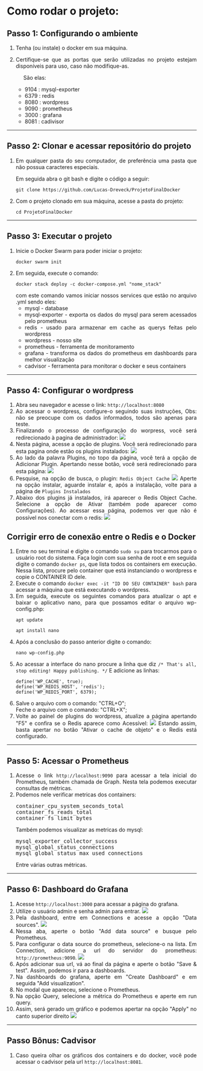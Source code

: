 <body style="text-align: justify">
    <h1>Como rodar o projeto:</h1>
    <div>
        <h2>Passo 1: Configurando o ambiente</h2>
        <ol>
            <li><p>Tenha (ou instale) o docker em sua máquina.</p></li>
            <li>
                <p>
                    Certifique-se que as portas que serão utilizadas no projeto estejam disponíveis para uso, caso não modifique-as.
                </p>
                <p style="margin-left: 20px">São elas:</p>
                <ul>
                    <li>9104 : mysql-exporter</li>
                    <li>6379 : redis</li>
                    <li>8080 : wordpress</li>
                    <li>9090 : prometheus</li>
                    <li>3000 : grafana</li>
                    <li>8081 : cadivisor</li>
                </ul>
            </li>
        </ol>
    </div>
    <hr/>
    <div>
        <h2>
            Passo 2: Clonar e acessar repositório do projeto
        </h2>
        <ol>
            <li>
                <p>
                    Em qualquer pasta do seu computador, de preferência uma pasta que não possua caracteres especiais.
                </p>
                <p>
                    Em seguida abra o git bash e digite o código a seguir:
                </p>
                <pre><code>git clone https://github.com/Lucas-Dreveck/ProjetoFinalDocker</code></pre>
            </li>
            <li>
                Com o projeto clonado em sua máquina, acesse a pasta do projeto:
                <pre><code>cd ProjetoFinalDocker</code></pre>
            </li>
        </ol>
    </div>
    <hr/>
    <div>
        <h2>Passo 3: Executar o projeto</h2>
        <ol>
            <li>
                Inicie o Docker Swarm para poder iniciar o projeto:
                <pre><code>docker swarm init</code></pre>
            </li>
            <li>
                Em seguida, execute o comando:
                <pre><code>docker stack deploy -c docker-compose.yml "nome_stack"</code></pre>
                com este comando vamos iniciar nossos services que estão no arquivo .yml sendo eles:
                <ul>
                    <li>mysql - database</li>
                    <li>mysql-exporter - exporta os dados do mysql para serem acessados pelo prometheus</li>
                    <li>redis - usado para armazenar em cache as querys feitas pelo wordpress</li>
                    <li>wordpress - nosso site</li>
                    <li>prometheus - ferramenta de monitoramento</li>
                    <li>grafana - transforma os dados do prometheus em dashboards para melhor visualização</li>
                    <li>cadvisor - ferramenta para monitorar o docker e seus containers</li>
                </ul>
            </li>
        </ol>
    </div>
    <hr/>
    <div>
        <h2>Passo 4: Configurar o wordpress</h2>
        <ol>
            <li>Abra seu navegador e acesse o link: <code>http://localhost:8080</code></li>
            <li>
                Ao acessar o wordpress, configure-o seguindo suas instruções, Obs: não se preocupe com os dados informados, todos são apenas para teste.
            </li>
            <li>
                Finalizando o processo de configuração do worpress, você será redirecionado à pagina de administrador:
                <img src="./md/image_wp_admin.png"/>                  
            </li>
            <li>
                Nesta página, acesse a opção de plugins. Você será redirecionado para esta pagina onde estão os plugins instalados:
                <img src="./md/image_wp_plugins.png" />
            </li>
            <li>
                Ao lado da palavra Plugins, no topo da página, você terá a opção de Adicionar Plugin. Apertando nesse botão, você será redirecionado para esta página:
                <img src="./md/image_wp_adicionar_plugin.png"/>
            </li>
            <li>
                Pesquise, na opção de busca, o plugin: <code>Redis Object Cache</code>
                <img src="./md/image_wp_redis.png"/>
                Aperte na opção instalar, aguarde instalar e, após a instalação, volte para a página de <code>Plugins Instalados</code>
            </li>
            <li>
                Abaixo dos plugins já instalados, irá aparecer o Redis Object Cache. Selecione a opção de Ativar (também pode aparecer como Configurações). Ao acessar essa página, podemos ver que não é possível nos conectar com o redis:
                <img src="./md/image_wp_erro_redis.png"/>
            </li>
        </ol>
    </div>
    <div>
        <h2>Corrigir erro de conexão entre o Redis e o Docker</h2>
        <ol>
            <li>
                Entre no seu terminal e digite o comando <code>sudo su</code> para trocarmos para o usuário root do sistema. Faça login com sua senha de root e em seguida digite o comando <code>docker ps</code>, que lista todos os containers em execução. Nessa lista, procure pelo container que está instanciando o wordpress e copie o CONTAINER ID dele.
            </li>
            <li>
                Execute o comando <code>docker exec -it "ID DO SEU CONTAINER" bash</code> para acessar a máquina que está executando o wordpress.
            </li>
            <li>
                Em seguida, execute os seguintes comandos para atualizar o apt e baixar o aplicativo nano, para que possamos editar o arquivo wp-config.php:
                <pre><code>apt update</code></pre>
                <pre><code>apt install nano</code></pre>
            </li>
            <li>
                Após a conclusão do passo anterior digite o comando:
                <pre><code>nano wp-config.php</code></pre>
            </li>
            <li>
                Ao acessar a interface do nano procure a linha que diz <code>/* That's all, stop editing! Happy publishing. */</code>
                E adicione as linhas:
                <pre><code>define('WP_CACHE', true);<br>define('WP_REDIS_HOST', 'redis');<br>define('WP_REDIS_PORT', 6379);</code></pre>
            </li>
            <li>
                Salve o arquivo com o comando: "CTRL+O";<br>
                Feche o arquivo com o comando: "CTRL+X";
            </li>
            <li>
                Volte ao painel de plugins do wordpress, atualize a página apertando "F5" e confira se o Redis aparece como Acessível:
                <img src="./md/image_wp_redis_acessivel.png"/>
                Estando assim, basta apertar no botão "Ativar o cache de objeto" e o Redis está configurado.
            </li>
        </ol>
    </div>
    <hr/>
    <div>
        <h2>Passo 5: Acessar o Prometheus</h2>
        <ol>
            <li>
                Acesse o link <code>http://localhost:9090</code> para acessar a tela inicial do Prometheus, também chamada de Graph. Nesta tela podemos executar consultas de métricas.
            </li>
            <li>
                Podemos nele verificar metricas dos containers:
                <pre>container_cpu_system_seconds_total<br>container_fs_reads_total<br>container_fs_limit_bytes</pre>
                Também podemos visualizar as metricas do mysql:
                <pre>mysql_exporter_collector_success<br>mysql_global_status_connections<br>mysql_global_status_max_used_connections</pre>
                Entre várias outras métricas.
            </li>
        </ol>
    </div>
    <hr/>
    <div>
        <h2>Passo 6: Dashboard do Grafana</h2>
        <ol>
            <li>
                Acesse <code>http://localhost:3000</code> para acessar a página do grafana.
            </li>
            <li>
                Utilize o usuário admin e senha admin para entrar.
                <img src="./md/image_grafana_login.png"/>
            </li>
            <li>
                Pela dashboard, entre em Connections e acesse a opção "Data sources".
                <img src="./md/image_grafana_datasource.png"/>
            </li>
            <li>
                Nessa aba, aperte o botão "Add data source" e busque pelo Prometheus.
            </li>
            <li>
                Para configurar o data source do prometheus, selecione-o na lista.
                Em Connection, adicione a url do servidor do prometheus: <code>http://prometheus:9090</code>.
                <img src="./md/image_grafana_prometheus.png"/>
            </li>
            <li>Após adicionar sua url, vá ao final da página e aperte o botão "Save & test". Assim, podemos ir para a dashboards.</li>
            <li>Na dashboards do grafana, aperte em "Create Dashboard" e em seguida "Add visualization".</li>
            <li>No modal que apareceu, selecione o Prometheus.</li>
            <li>Na opção Query, selecione a métrica do Prometheus e aperte em run query.</li>
            <li>
                Assim, será gerado um gráfico e podemos apertar na opção "Apply" no canto superior direito
                <img src="./md/image_grafana_setqueries.png"/>
            </li>
        </ol>
    </div>
    <hr/>
    <div>
        <h2>Passo Bônus: Cadvisor</h2>
        <ol>
            <li>Caso queira olhar os gráficos dos containers e do docker, você pode acessar o cadvisor pela url <code>http://localhost:8081</code>.</li>
        </ol>
    </div>
</body>